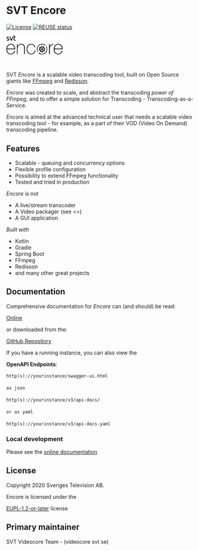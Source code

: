 # SVT Encore
[![License](https://img.shields.io/badge/license-EUPL-brightgreen.svg)](https://eupl.eu/)
[![REUSE status](https://api.reuse.software/badge/github.com/fsfe/reuse-tool)](https://api.reuse.software/info/github.com/fsfe/reuse-tool)


<img align="center" width="30%" src="https://raw.githubusercontent.com/svt/encore-doc/main/src/img/svt_encore_logo.png">

&nbsp;
&nbsp;
  
SVT *Encore* is a scalable video transcoding tool, built on Open Source giants like [FFmpeg](https://www.ffmpeg.org/) and [Redisson](https://github.com/redisson).


*Encore* was created to scale, and abstract the transcoding _power of FFmpeg_, and to offer a simple solution for Transcoding - Transcoding-as-a-Service.

*Encore* is aimed at the advanced technical user that needs a scalable video transcoding tool - for example, as a part of their VOD (Video On Demand) transcoding pipeline.

## Features

- Scalable - queuing and concurrency options
- Flexible profile configuration
- Possibility to extend FFmpeg functionality
- Tested and tried in production

_Encore_ is not

- A live/stream transcoder
- A Video packager (see <<faq>>)
- A GUI application

_Built with_

* Kotlin
* Gradle
* Spring Boot
* FFmpeg
* Redisson
* and many other great projects

## Documentation

Comprehensive documentation for _Encore_ can (and should) be read:

[Online](https://svt.github.io/encore-doc/)

or downloaded from the:

[GitHub Repository](https://github.com/svt/encore-doc)

If you have a running instance, you can also view the

**OpenAPI Endpoints**:

```
http(s)://yourinstance/swagger-ui.html

as json

http(s)://yourinstance/v3/api-docs/

or as yaml

http(s)://yourinstance/v3/api-docs.yaml
```

### Local development

Please see the [online documentation](https://svt.github.io/encore-doc/#the-user-guide)

## License

Copyright 2020 Sveriges Television AB.

Encore is licensed under the 

[EUPL-1.2-or-later](LICENSE) license

## Primary maintainer

SVT Videocore Team - (videocore svt se)
